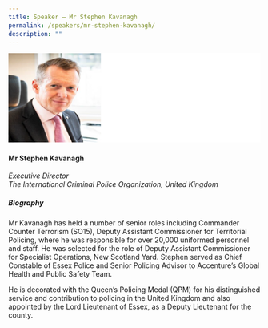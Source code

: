 ```yaml
---
title: Speaker – Mr Stephen Kavanagh
permalink: /speakers/mr-stephen-kavanagh/
description: ""
---
```


![](/images/2023%20Speakers/stephen%20kavanagh.png)

#### **Mr Stephen Kavanagh**

*Executive Director <br>
The International Criminal Police Organization, United Kingdom*

##### **Biography**
Mr Kavanagh has held a number of senior roles including Commander Counter Terrorism (SO15), Deputy Assistant Commissioner for Territorial Policing, where he was responsible for over 20,000 uniformed personnel and staff. He was selected for the role of Deputy Assistant Commissioner for Specialist Operations, New Scotland Yard. Stephen served as Chief Constable of Essex Police and Senior Policing Advisor to Accenture’s Global Health and Public Safety Team. 


He is decorated with the Queen’s Policing Medal (QPM) for his distinguished service and contribution to policing in the United Kingdom and also appointed by the Lord Lieutenant of Essex, as a Deputy Lieutenant for the county.